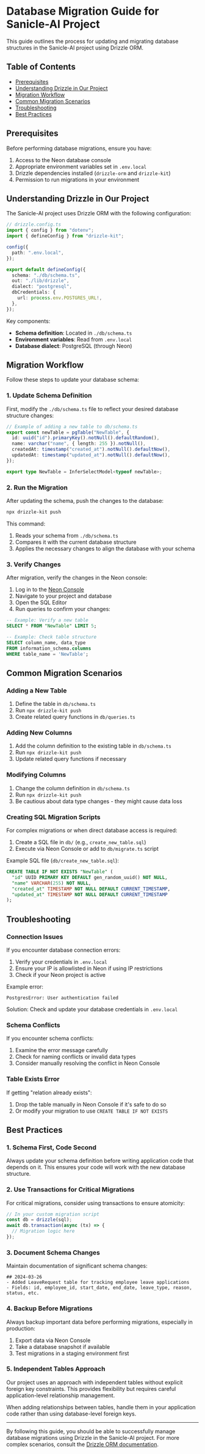# Database Migration Guide for Sanicle-AI Project

This guide outlines the process for updating and migrating database structures in the Sanicle-AI project using Drizzle ORM.

## Table of Contents
- [Prerequisites](#prerequisites)
- [Understanding Drizzle in Our Project](#understanding-drizzle-in-our-project)
- [Migration Workflow](#migration-workflow)
- [Common Migration Scenarios](#common-migration-scenarios)
- [Troubleshooting](#troubleshooting)
- [Best Practices](#best-practices)

## Prerequisites

Before performing database migrations, ensure you have:

1. Access to the Neon database console
2. Appropriate environment variables set in `.env.local`
3. Drizzle dependencies installed (`drizzle-orm` and `drizzle-kit`)
4. Permission to run migrations in your environment

## Understanding Drizzle in Our Project

The Sanicle-AI project uses Drizzle ORM with the following configuration:

```typescript
// drizzle.config.ts
import { config } from "dotenv";
import { defineConfig } from "drizzle-kit";

config({
  path: ".env.local",
});

export default defineConfig({
  schema: "./db/schema.ts",
  out: "./lib/drizzle",
  dialect: "postgresql",
  dbCredentials: {
    url: process.env.POSTGRES_URL!,
  },
});
```

Key components:
- **Schema definition**: Located in `./db/schema.ts`
- **Environment variables**: Read from `.env.local`
- **Database dialect**: PostgreSQL (through Neon)

## Migration Workflow

Follow these steps to update your database schema:

### 1. Update Schema Definition

First, modify the `./db/schema.ts` file to reflect your desired database structure changes:

```typescript
// Example of adding a new table to db/schema.ts
export const newTable = pgTable("NewTable", {
  id: uuid("id").primaryKey().notNull().defaultRandom(),
  name: varchar("name", { length: 255 }).notNull(),
  createdAt: timestamp("created_at").notNull().defaultNow(),
  updatedAt: timestamp("updated_at").notNull().defaultNow(),
});

export type NewTable = InferSelectModel<typeof newTable>;
```

### 2. Run the Migration

After updating the schema, push the changes to the database:

```bash
npx drizzle-kit push
```

This command:
1. Reads your schema from `./db/schema.ts`
2. Compares it with the current database structure
3. Applies the necessary changes to align the database with your schema

### 3. Verify Changes

After migration, verify the changes in the Neon console:

1. Log in to the [Neon Console](https://console.neon.tech/)
2. Navigate to your project and database
3. Open the SQL Editor
4. Run queries to confirm your changes:

```sql
-- Example: Verify a new table
SELECT * FROM "NewTable" LIMIT 5;

-- Example: Check table structure
SELECT column_name, data_type 
FROM information_schema.columns 
WHERE table_name = 'NewTable';
```

## Common Migration Scenarios

### Adding a New Table

1. Define the table in `db/schema.ts`
2. Run `npx drizzle-kit push`
3. Create related query functions in `db/queries.ts`

### Adding New Columns

1. Add the column definition to the existing table in `db/schema.ts`
2. Run `npx drizzle-kit push`
3. Update related query functions if necessary

### Modifying Columns

1. Change the column definition in `db/schema.ts`
2. Run `npx drizzle-kit push`
3. Be cautious about data type changes - they might cause data loss

### Creating SQL Migration Scripts

For complex migrations or when direct database access is required:

1. Create a SQL file in `db/` (e.g., `create_new_table.sql`)
2. Execute via Neon Console or add to `db/migrate.ts` script

Example SQL file (`db/create_new_table.sql`):
```sql
CREATE TABLE IF NOT EXISTS "NewTable" (
  "id" UUID PRIMARY KEY DEFAULT gen_random_uuid() NOT NULL,
  "name" VARCHAR(255) NOT NULL,
  "created_at" TIMESTAMP NOT NULL DEFAULT CURRENT_TIMESTAMP,
  "updated_at" TIMESTAMP NOT NULL DEFAULT CURRENT_TIMESTAMP
);
```

## Troubleshooting

### Connection Issues

If you encounter database connection errors:

1. Verify your credentials in `.env.local`
2. Ensure your IP is allowlisted in Neon if using IP restrictions
3. Check if your Neon project is active

Example error:
```
PostgresError: User authentication failed
```

Solution: Check and update your database credentials in `.env.local`

### Schema Conflicts

If you encounter schema conflicts:

1. Examine the error message carefully
2. Check for naming conflicts or invalid data types
3. Consider manually resolving the conflict in Neon Console

### Table Exists Error

If getting "relation already exists":

1. Drop the table manually in Neon Console if it's safe to do so
2. Or modify your migration to use `CREATE TABLE IF NOT EXISTS`

## Best Practices

### 1. Schema First, Code Second

Always update your schema definition before writing application code that depends on it. This ensures your code will work with the new database structure.

### 2. Use Transactions for Critical Migrations

For critical migrations, consider using transactions to ensure atomicity:

```typescript
// In your custom migration script
const db = drizzle(sql);
await db.transaction(async (tx) => {
  // Migration logic here
});
```

### 3. Document Schema Changes

Maintain documentation of significant schema changes:

```
## 2024-03-26
- Added LeaveRequest table for tracking employee leave applications
- Fields: id, employee_id, start_date, end_date, leave_type, reason, status, etc.
```

### 4. Backup Before Migrations

Always backup important data before performing migrations, especially in production:

1. Export data via Neon Console
2. Take a database snapshot if available
3. Test migrations in a staging environment first

### 5. Independent Tables Approach

Our project uses an approach with independent tables without explicit foreign key constraints. This provides flexibility but requires careful application-level relationship management.

When adding relationships between tables, handle them in your application code rather than using database-level foreign keys.

---

By following this guide, you should be able to successfully manage database migrations using Drizzle in the Sanicle-AI project. For more complex scenarios, consult the [Drizzle ORM documentation](https://orm.drizzle.team/). 